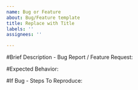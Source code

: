 ```yaml
---
name: Bug or Feature
about: Bug/Feature template
title: Replace with Title
labels: ''
assignees: ''

---
```


#Brief Description - Bug Report / Feature Request:


#Expected Behavior:


#If Bug - Steps To Reproduce:
